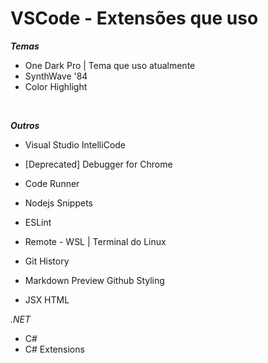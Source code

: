 # VSCode - Extensões que uso <br>

***Temas*** <br>

- One Dark Pro | Tema que uso atualmente
- SynthWave '84
- Color Highlight

<br>

***Outros*** <br>

- Visual Studio IntelliCode

- [Deprecated] Debugger for Chrome
- Code Runner

- Nodejs Snippets

- ESLint
- Remote - WSL | Terminal do Linux

- Git History
- Markdown Preview Github Styling
- JSX HTML <tags/>

*.NET*
- C#
- C# Extensions
